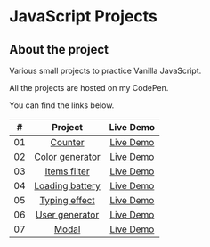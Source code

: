 # JavaScript Projects

## About the project

Various small projects to practice Vanilla JavaScript.

All the projects are hosted on my CodePen.

You can find the links below.

|  #  |                                              Project                                              |                         Live Demo                          |
| :-: | :-----------------------------------------------------------------------------------------------: | :--------------------------------------------------------: |
| 01  |          [Counter](https://github.com/elimeluap/JavaScript-Projects/tree/master/Counter)          | [Live Demo](https://codepen.io/peantoine-dev/full/oNwBLgd) |
| 02  | [Color generator](https://github.com/elimeluap/JavaScript-Projects/tree/master/Color%20generator) | [Live Demo](https://codepen.io/peantoine-dev/full/zYzNBzp) |
| 03  |    [Items filter](https://github.com/elimeluap/JavaScript-Projects/tree/master/Items%20filter)    | [Live Demo](https://codepen.io/peantoine-dev/full/qBjmONj) |
| 04  | [Loading battery](https://github.com/elimeluap/JavaScript-Projects/tree/master/Loading%20battery) | [Live Demo](https://codepen.io/peantoine-dev/full/YzQVjYa) |
| 05  |   [Typing effect](https://github.com/elimeluap/JavaScript-Projects/tree/master/Typing%20effect)   | [Live Demo](https://codepen.io/peantoine-dev/full/ExXvyZa) |
| 06  |  [User generator](https://github.com/elimeluap/JavaScript-Projects/tree/master/User%20generator)  | [Live Demo](https://codepen.io/peantoine-dev/full/RwLrWzp) |
| 07  |            [Modal](https://github.com/elimeluap/JavaScript-Projects/tree/master/Modal)            | [Live Demo](https://codepen.io/peantoine-dev/full/BawwENZ) |
